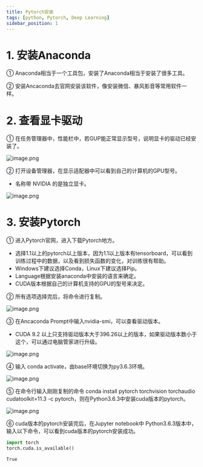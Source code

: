 ```yaml
---
title: Pytorch安装
tags: [python, Pytorch, Deep Learning]
sidebar_position: 1
---
```

# 1. 安装Anaconda 

① Anaconda相当于一个工具包，安装了Anaconda相当于安装了很多工具。

② 安装Ancaconda去官网安装该软件，像安装微信、暴风影音等常用软件一样。

# 2. 查看显卡驱动

① 在任务管理器中，性能栏中，若GUP能正常显示型号，说明显卡的驱动已经安装了。

![image.png](101_Pytorch安装_files/image.png)

② 打开设备管理器，在显示适配器中可以看到自己的计算机的GPU型号。
 - 名称带 NVIDIA 的是独立显卡。

![image.png](101_Pytorch安装_files/image.png)

# 3. 安装Pytorch

① 进入Pytorch官网，进入下载Pytorch地方。
 - 选择1.1以上的pytorch以上版本，因为1.1以上版本有tensorboard，可以看到训练过程中的数据，以及看到损失函数的变化，对训练很有帮助。
 - Windows下建议选择Conda，Linux下建议选择Pip。
 - Language根据安装anaconda中安装的语言来确定。
 - CUDA版本根据自己的计算机支持的GPU的型号来决定。
 
② 所有选项选择完后，将命令进行复制。

![image.png](101_Pytorch安装_files/image.png)

③ 在Ancaconda Prompt中输入nvidia-smi，可以查看驱动版本。
 - CUDA 9.2 以上只支持驱动版本大于396.26以上的版本，如果驱动版本数小于这个，可以通过电脑管家进行升级。

![image.png](101_Pytorch安装_files/image.png)

④ 输入 conda activate，由base环境切换为py3.6.3环境。

![image.png](101_Pytorch安装_files/image.png)

⑤ 在命令行输入刚刚复制的命令 conda install pytorch torchvision torchaudio cudatoolkit=11.3 -c pytorch，则在Python3.6.3中安装cuda版本的pytorch。

![image.png](101_Pytorch安装_files/image.png)

⑥ cuda版本的pytorch安装完后，在Jupyter notebook中 Python3.6.3版本中，输入以下命令，可以看到cuda版本的pytorch安装成功。


```python
import torch
torch.cuda.is_available()
```




    True


